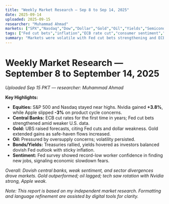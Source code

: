 ```yaml
---
title: "Weekly Market Research — Sep 8 to Sep 14, 2025"
date: 2025-09-14
uploaded: 2025-09-15
researcher: "Muhammad Ahmad"
markets: ["SPX","Nasdaq","Dow","Dollar","Gold","Oil","Yields","Semiconductors","Tech","Consumer Sentiment"]
tags: ["Fed cut bets","inflation","ECB rate cut","consumer sentiment","Nvidia rally","Apple decline","gold forecasts","oil volatility","bond yields"]
summary: "Markets were volatile with Fed cut bets strengthening and ECB delivering its first rate cut in years. Equities saw mixed performance: Nvidia surged 3.8% while Apple fell 3%. Gold rallied on safe-haven demand and forecasts from UBS citing dollar weakness. Oil remained under pressure due to supply concerns. Treasury yields hovered as bonds attracted inflows. Consumer confidence and job market signals weakened, adding to dovish policy expectations."
---
```

# Weekly Market Research — September 8 to September 14, 2025  
*Uploaded Sep 15 PKT — researcher: Muhammad Ahmad*  

**Key Highlights:**  
- **Equities:** S&P 500 and Nasdaq stayed near highs. Nvidia gained **+3.8%**, while Apple slipped **-3%** on product cycle concerns.  
- **Central Banks:** ECB cut rates for the first time in years; Fed cut bets strengthened amid weaker U.S. data.  
- **Gold:** UBS raised forecasts, citing Fed cuts and dollar weakness. Gold extended gains as safe-haven flows increased.  
- **Oil:** Pressured by oversupply concerns; volatility persisted.  
- **Bonds/Yields:** Treasuries rallied, yields hovered as investors balanced dovish Fed outlook with sticky inflation.  
- **Sentiment:** Fed survey showed record-low worker confidence in finding new jobs, signaling economic slowdown fears.  

 *Overall: Dovish central banks, weak sentiment, and sector divergences drove markets. Gold outperformed; oil lagged; tech saw rotation with Nvidia strong, Apple weak.*

*Note: This report is based on my independent market research. Formatting and language refinement are assisted by digital tools for clarity.*
